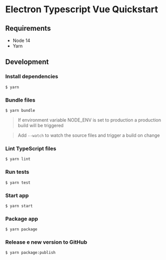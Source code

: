 # Electron Typescript Vue Quickstart

## Requirements

-   Node 14
-   Yarn

## Development

### Install dependencies

```
$ yarn
```

### Bundle files

```
$ yarn bundle
```

> If environment variable NODE_ENV is set to production a production build will be triggered

> Add `--watch` to watch the source files and trigger a build on change

### Lint TypeScript files

```
$ yarn lint
```

### Run tests

```
$ yarn test
```

### Start app

```
$ yarn start
```

### Package app

```
$ yarn package
```

### Release e new version to GitHub

```
$ yarn package:publish
```

